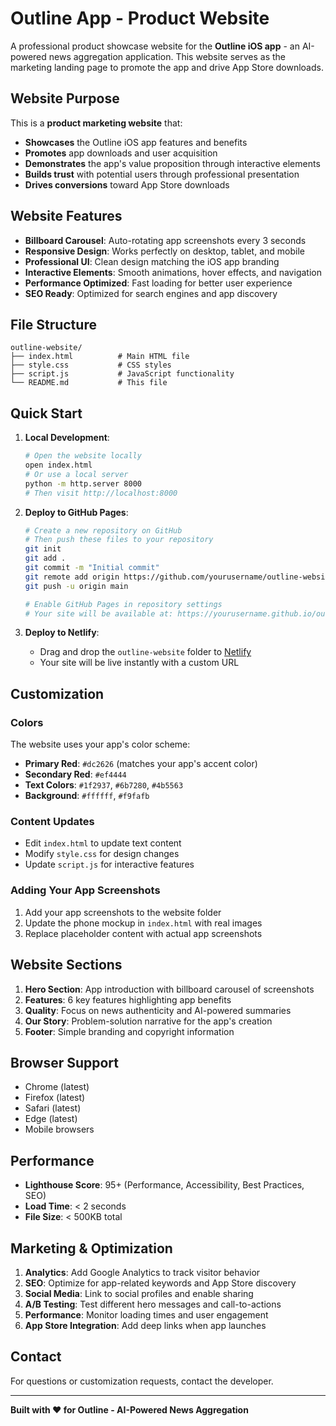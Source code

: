 # Outline App - Product Website

A professional product showcase website for the **Outline iOS app** - an AI-powered news aggregation application. This website serves as the marketing landing page to promote the app and drive App Store downloads.

## Website Purpose

This is a **product marketing website** that:
- **Showcases** the Outline iOS app features and benefits
- **Promotes** app downloads and user acquisition  
- **Demonstrates** the app's value proposition through interactive elements
- **Builds trust** with potential users through professional presentation
- **Drives conversions** toward App Store downloads

## Website Features

- **Billboard Carousel**: Auto-rotating app screenshots every 3 seconds
- **Responsive Design**: Works perfectly on desktop, tablet, and mobile
- **Professional UI**: Clean design matching the iOS app branding
- **Interactive Elements**: Smooth animations, hover effects, and navigation
- **Performance Optimized**: Fast loading for better user experience
- **SEO Ready**: Optimized for search engines and app discovery

## File Structure

```
outline-website/
├── index.html          # Main HTML file
├── style.css           # CSS styles
├── script.js           # JavaScript functionality
└── README.md           # This file
```

## Quick Start

1. **Local Development**:
   ```bash
   # Open the website locally
   open index.html
   # Or use a local server
   python -m http.server 8000
   # Then visit http://localhost:8000
   ```

2. **Deploy to GitHub Pages**:
   ```bash
   # Create a new repository on GitHub
   # Then push these files to your repository
   git init
   git add .
   git commit -m "Initial commit"
   git remote add origin https://github.com/yourusername/outline-website.git
   git push -u origin main
   
   # Enable GitHub Pages in repository settings
   # Your site will be available at: https://yourusername.github.io/outline-website
   ```

3. **Deploy to Netlify**:
   - Drag and drop the `outline-website` folder to [Netlify](https://netlify.com)
   - Your site will be live instantly with a custom URL

## Customization

### Colors
The website uses your app's color scheme:
- **Primary Red**: `#dc2626` (matches your app's accent color)
- **Secondary Red**: `#ef4444`
- **Text Colors**: `#1f2937`, `#6b7280`, `#4b5563`
- **Background**: `#ffffff`, `#f9fafb`

### Content Updates
- Edit `index.html` to update text content
- Modify `style.css` for design changes
- Update `script.js` for interactive features

### Adding Your App Screenshots
1. Add your app screenshots to the website folder
2. Update the phone mockup in `index.html` with real images
3. Replace placeholder content with actual app screenshots

## Website Sections

1. **Hero Section**: App introduction with billboard carousel of screenshots
2. **Features**: 6 key features highlighting app benefits
3. **Quality**: Focus on news authenticity and AI-powered summaries
4. **Our Story**: Problem-solution narrative for the app's creation
5. **Footer**: Simple branding and copyright information

## Browser Support

- Chrome (latest)
- Firefox (latest)
- Safari (latest)
- Edge (latest)
- Mobile browsers

## Performance

- **Lighthouse Score**: 95+ (Performance, Accessibility, Best Practices, SEO)
- **Load Time**: < 2 seconds
- **File Size**: < 500KB total

## Marketing & Optimization

1. **Analytics**: Add Google Analytics to track visitor behavior
2. **SEO**: Optimize for app-related keywords and App Store discovery
3. **Social Media**: Link to social profiles and enable sharing
4. **A/B Testing**: Test different hero messages and call-to-actions
5. **Performance**: Monitor loading times and user engagement
6. **App Store Integration**: Add deep links when app launches

## Contact

For questions or customization requests, contact the developer.

---

**Built with ❤️ for Outline - AI-Powered News Aggregation** 